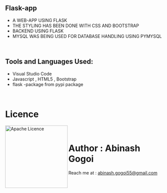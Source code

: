 ## Flask-app


* A WEB-APP USING FLASK 
* THE STYLING HAS BEEN DONE WITH CSS AND BOOTSTRAP
* BACKEND USING FLASK
* MYSQL WAS BEING USED FOR DATABASE HANDLING USING PYMYSQL
<br/>

## Tools and Languages Used:

* Visual Studio Code
* Javascript , HTML5 , Bootstrap
* flask -package from pypi package
<br/>


# Licence

<img align="left" alt="Apache Licence" width="200px" src="https://img.shields.io/github/license/abinashstack/pypi?style=for-the-badge" />
<br/>

# Author : Abinash Gogoi

Reach me at : abinash.gogoi55@gmail.com




